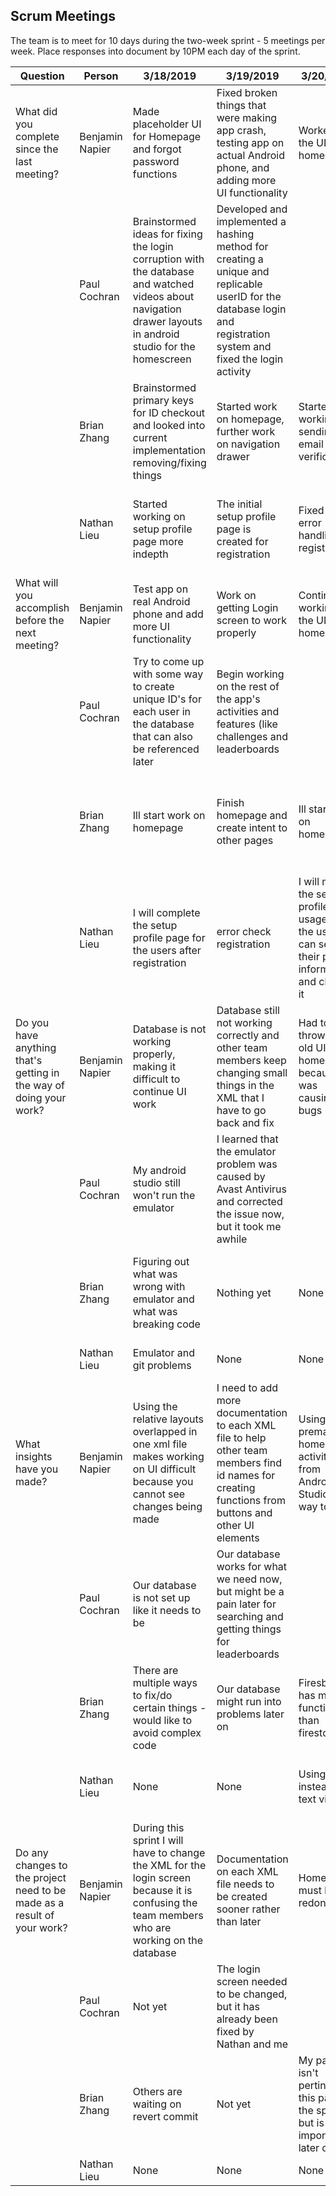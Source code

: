 ## Scrum Meetings
The team is to meet for 10 days during the two-week sprint - 5 meetings per week. Place responses into document by 10PM each day of the sprint.

Question    |          Person                                             | 3/18/2019 | 3/19/2019 | 3/20/2019 | 3/21/2019 | 3/22/2019 | 3/25/2019 | 3/26/2019 | 3/27/2019 | 3/28/2019 | 3/29/2019 |
------------|---------------------------------------------------------------------|-----|-----|-----|-----|-----|-----|-----|----|-----|-----|                                                              
| What did you complete since the last meeting? | Benjamin Napier |   Made placeholder UI for Homepage and forgot password functions | Fixed broken things that were making app crash, testing app on actual Android phone, and adding more UI functionality | Worked on the UI for homepage | Got hit by a car | Got hit by a car | More work on the UI for homepage and linking to other UI pages | A lot of UI linking | Implemented dark mode as per Nathan's request | Changed color schemes and cleaned up code | Cleaned up code |
|            | Paul Cochran |  Brainstormed ideas for fixing the login corruption with the database and watched videos about navigation drawer layouts in android studio for the homescreen  |  Developed and implemented a hashing method for creating a unique and replicable userID for the database login and registration system and fixed the login activity  |
|            | Brian Zhang |  Brainstormed primary keys for ID checkout and looked into current implementation removing/fixing things | Started work on homepage, further work on navigation drawer | Started working on sending email verification | Created firebase authentication for email | Continued work on email verification and then started on pass resetting | Tried to fix email stuff | Tried different ways to store challenges - The way they are currently causes a lot of problems later on | Things were not productive today | Looked into different email services | Worked on documentation making everything spiffy | Fixed minor things with registration, login, etc.
|            | Nathan Lieu | Started working on setup profile page more indepth| The initial setup profile page is created for registration| Fixed the error handling for registration| Made the Set up profile duel usage for registration and future usage| Create a change password function and delete account function |Created the change email function|Create helper class|fix minor errors like login special characters| Add to UI of homepage| Help build database for challanges|
| What will you accomplish before the next meeting? | Benjamin Napier | Test app on real Android phone and add more UI functionality | Work on getting Login screen to work properly | Continue working on the UI for homepage | Fix my back | Get my stuff together to get working again | Get the UI linking to pages done | Dark mode implemented | Change color schemes to make UI look better | Clean up code | N/A |
|            | Paul Cochran |   Try to come up with some way to create unique ID's for each user in the database that can also be referenced later  |  Begin working on the rest of the app's activities and features (like challenges and leaderboards  |
|            | Brian Zhang |   Ill start work on homepage | Finish homepage and create intent to other pages |Ill start work on homepage | Finish homepage and create intent to other pages | Start on email verification | Continue work on email verification | Having problems with verification and fire base authentication will look in to other ways to fix | Do some documentation work | Look into resetting password | Think of how to link everything with firebase | Continue work on these two | Work on documentation | Continue work on registration and password reset | Work on whatever else needs to be fixed
|            | Nathan Lieu |I will complete the setup profile page for the users after registration| error check registration| I will make the setup profile dual usage so the users can see their pass information and change it| Work on settins page| change email for settings| add a nightmode and wifi function| Created wifi and nightmode works on setting page| Create a helper class| help UI development| help construct database for challenges| 
| Do you have anything that's getting in the way of doing your work? | Benjamin Napier | Database is not working properly, making it difficult to continue UI work | Database still not working correctly and other team members keep changing small things in the XML that I have to go back and fix | Had to throw out old UI for homepage because it was causing bugs | I got hit by a car | I got hit by a car | None | No | Some confusion with database work being done by other group members | The code is very messy, some extra things are in the code | No |
|            | Paul Cochran |   My android studio still won't run the emulator  |  I learned that the emulator problem was caused by Avast Antivirus and corrected the issue now, but it took me awhile  |
|            | Brian Zhang |  Figuring out what was wrong with emulator and what was breaking code | Nothing yet | None | I need firebase authenticator but we are using firestore | Still figuring out issue with firebase and firestore | There are ways to manually send it but authentication is best | None | None | The email still does not send | Nothing just figuring out small issues
|            | Nathan Lieu | Emulator and git problems| None| None|None|Usage repetition of bundles| Bundles can't make nightmode all| Bundles|None|None|None|
| What insights have you made? | Benjamin Napier | Using the relative layouts overlapped in one xml file makes working on UI difficult because you cannot see changes being made | I need to add more documentation to each XML file to help other team members find id names for creating functions from buttons and other UI elements | Using the premade homepage activity from Android Studio is the way to go | Honda makes cars that hurt | Honda makes cars that hurt | Linking the homepage is complicated because the app keeps crashing when I try to switch activities | The navagation was crashing because intents were not bringing the extra required information to begin the intents | Nathan was actually able to implement most of the code he needed he just didn't know where to use it | Outdated classes get in the way of new things sometimes | Creating a more detailed layout of the app linking would've made the UI much easier to create in the long run |
|            | Paul Cochran |   Our database is not set up like it needs to be  |  Our database works for what we need now, but might be a pain later for searching and getting things for leaderboards  |
|            | Brian Zhang |   There are multiple ways to fix/do certain things - would like to avoid complex code | Our database might run into problems later on | Firesbase has more functionality than firestore | None | None | None | None | Code is very complex, splitting into methods might be better | None | None
|            | Nathan Lieu | None| None| Using hints instead of text view| Firebase would have been a better use than firestore|Bundles need more effeicient way|None|None|None|None|None|
| Do any changes to the project need to be made as a result of your work? | Benjamin Napier | During this sprint I will have to change the XML for the login screen because it is confusing the team members who are working on the database | Documentation on each XML file needs to be created sooner rather than later | Homepage must be redone | No | No | No | Linking of UI pages will require refactoring of UI layouts | UI has gotten out of line for some pages so color schemes will have to be changed | no | no |
|            | Paul Cochran |   Not yet  |  The login screen needed to be changed, but it has already been fixed by Nathan and me |
|            | Brian Zhang |  Others are waiting on revert commit | Not yet | My part isn't pertinent to this part of the sprint but is important later on | None | None | None | None | None | None | Others need to pull because there are small fixes to certain things
|            | Nathan Lieu | None|None|None|None|None|None|HelperClass|None|None|None|

